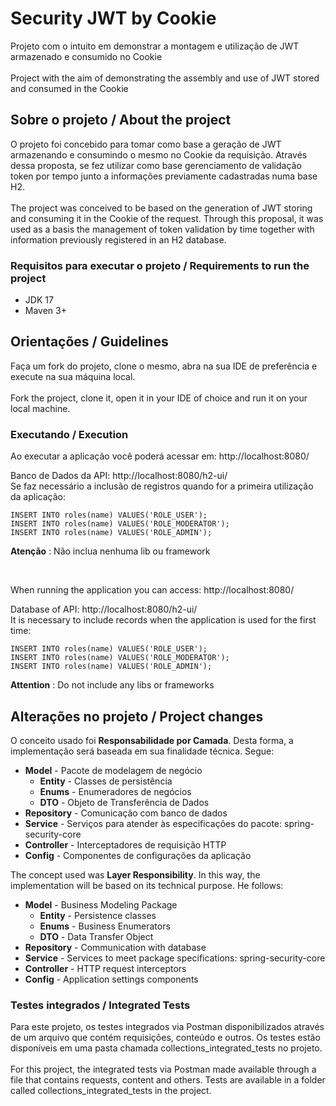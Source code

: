 # Security JWT by Cookie

Projeto com o intuito em demonstrar a montagem e utilização de JWT armazenado e consumido no Cookie
<br/><br/>
Project with the aim of demonstrating the assembly and use of JWT stored and consumed in the Cookie

## Sobre o projeto / About the project

O projeto foi concebido para tomar como base a geração de JWT armazenando e consumindo o mesmo no Cookie da requisição. 
Através dessa proposta, se fez utilizar como base gerenciamento de validação token por tempo junto a informações previamente
cadastradas numa base H2.
<br/><br/>
The project was conceived to be based on the generation of JWT storing and consuming it in the Cookie of the request.
Through this proposal, it was used as a basis the management of token validation by time together with information previously
registered in an H2 database.


### Requisitos para executar o projeto / Requirements to run the project

- JDK 17
- Maven 3+

## Orientações / Guidelines

Faça um fork do projeto, clone o mesmo, abra na sua IDE de preferência e execute na sua máquina local.
<br /><br />
Fork the project, clone it, open it in your IDE of choice and run it on your local machine.

### Executando / Execution

<p>Ao executar a aplicação você poderá acessar em: http://localhost:8080/</p>

Banco de Dados da API: http://localhost:8080/h2-ui/ <br/>
Se faz necessário a inclusão de registros quando for a primeira utilização da aplicação:

`INSERT INTO roles(name) VALUES('ROLE_USER');` <br/>
`INSERT INTO roles(name) VALUES('ROLE_MODERATOR');` <br/>
`INSERT INTO roles(name) VALUES('ROLE_ADMIN');` <br/>

**Atenção** : Não inclua nenhuma lib ou framework  

<br/>
<p>When running the application you can access: http://localhost:8080/ </p>
Database of API: http://localhost:8080/h2-ui/ <br/>
It is necessary to include records when the application is used for the first time:

`INSERT INTO roles(name) VALUES('ROLE_USER');` <br/>
`INSERT INTO roles(name) VALUES('ROLE_MODERATOR');` <br/>
`INSERT INTO roles(name) VALUES('ROLE_ADMIN');` <br/>

**Attention** : Do not include any libs or frameworks

## Alterações no projeto / Project changes

O conceito usado foi **Responsabilidade por Camada**. Desta forma, a implementação será baseada em sua finalidade técnica. 
Segue:

- **Model** - Pacote de modelagem de negócio
  - **Entity** - Classes de persistência
  - **Enums** - Enumeradores de negócios
  - **DTO** - Objeto de Transferência de Dados
- **Repository** - Comunicação com banco de dados
- **Service** - Serviços para atender às especificações do pacote: spring-security-core
- **Controller** - Interceptadores de requisição HTTP
- **Config** - Componentes de configurações da aplicação

The concept used was **Layer Responsibility**. In this way, the implementation will be based on its technical purpose.
He follows:

- **Model** - Business Modeling Package
  - **Entity** - Persistence classes
  - **Enums** - Business Enumerators
  - **DTO** - Data Transfer Object
- **Repository** - Communication with database
- **Service** - Services to meet package specifications: spring-security-core
- **Controller** - HTTP request interceptors
- **Config** - Application settings components

### Testes integrados / Integrated Tests

Para este projeto, os testes integrados via Postman disponibilizados através de um arquivo que contém requisições, 
conteúdo e outros. Os testes estão disponíveis em uma pasta chamada collections_integrated_tests no projeto.
<br /> <br />
For this project, the integrated tests via Postman made available through a file that contains requests,
content and others. Tests are available in a folder called collections_integrated_tests in the project.